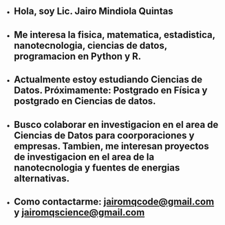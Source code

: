 - ## Hola, soy Lic. Jairo Mindiola Quintas

- ## Me interesa la fisica, matematica, estadistica, nanotecnologia, ciencias de datos, programacion en Python y  R.

- ## Actualmente estoy estudiando Ciencias de Datos. Próximamente: Postgrado en Física y postgrado en  Ciencias de  datos.

- ## Busco colaborar en investigacion en el area de Ciencias de Datos  para coorporaciones y empresas.  Tambien, me interesan proyectos de investigacion en el area de la nanotecnologia y  fuentes de energias alternativas.

- ## Como contactarme:  jairomqcode@gmail.com y jairomqscience@gmail.com

<!---
jairomqcode/jairomqcode is a ✨ special ✨ repository because its `README.md` (this file) appears on your GitHub profile.
You can click the Preview link to take a look at your changes.
--->
